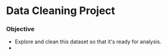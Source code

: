 # Data Cleaning Project

### Objective
- Explore and clean this dataset so that it's ready for analysis.
- 
